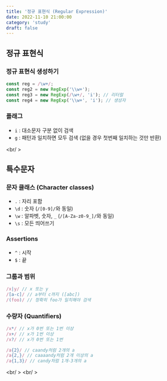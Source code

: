 ```yaml
---
title: '정규 표현식 (Regular Expression)'
date: 2022-11-10 21:00:00
category: 'study'
draft: false
---
```


## 정규 표현식

### 정규 표현식 생성하기

```js
const reg = /\w+/;
const reg2 = new RegExp('\\w+');
const reg3 = new RegExp(/\w+/, 'i'); // 리터럴
const reg4 = new RegExp('\\w+', 'i'); // 생성자
```

### 플래그

- `i` : 대소문자 구분 없이 검색
- `g` : 패턴과 일치하면 모두 검색 (없을 경우 첫번째 일치하는 것만 반환)

<br/ >

## 특수문자

### 문자 클래스 (Character classes)

- `.` : 자리 포함
- `\d` : 숫자 (`/[0-9]/`와 동일)
- `\w` : 알파벳, 숫자, `_` (`/[A-Za-z0-9_]/`와 동일)
- `\s` : 모든 띄어쓰기

### Assertions

- `^` : 시작
- `$` : 끝

### 그룹과 범위

```js
/x|y/ // x 또는 y
/[a-c]/ // a부터 c까지 ([abc])
/(foo)/ // 정확히 foo가 일치해야 검색
```

### 수량자 (Quantifiers)

```js
/x*/ // x가 0번 또는 1번 이상
/x+/ // x가 1번 이상
/x?/ // x가 0번 또는 1번

/a{2}/ // caandy처럼 2개의 a
/a{2,}/ // caaaandy처럼 2개 이상의 a
/a{1,3}/ // candy처럼 1개-3개의 a
```

<br/ >
<br/ >
